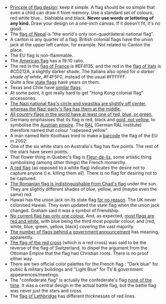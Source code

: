 - [Princple of flag design](https://www.youtube.com/watch?v=pnv5iKB2hl4): keep it simple. A flag should be so simple that even a child can draw it from memory. Use a standard set of colours, red white blue... blablabla and black. **Never use words or lettering of any kind.** Draw your design on a one-inch canvas. If it doesn't fit, it's no good.
- The [flag of Nepal](https://en.wikipedia.org/wiki/Flag_of_Nepal) is "the world's only non-quadrilateral national flag".
- A canton is any quarter of a flag. British colonial flags have the union jack at the upper left canton, for example. Not related to Canton the place.
- The EU flag is non-flammable.
- The [American flag](https://en.wikipedia.org/wiki/Flag_of_the_United_States) has a 19:10 ratio.
- The red in the [flag of France](https://en.wikipedia.org/wiki/Flag_of_France) is #EF4135, and the red in the [flag of Italy](https://en.wikipedia.org/wiki/Flag_of_Italy) is #CD212A, a slightly darker shade. The Italians also opted for _a darker shade of white_, #F4F5F0, instead of the usual #FFFFFF.
- Quite a few [state flags](https://i.pinimg.com/originals/2c/69/93/2c69933a9c10f32c9a09a91ad09f61d0.gif) have years on them.
- Texas and Chile have [similar flags](http://mediad.publicbroadcasting.net/p/kera/files/styles/x_large/public/201702/flagsweb_0.jpg).
- At some point, it got really hard to get "Hong Kong colonial flag" accessories.
- [The Nazi national flag's circle and swastika are slightly off center, whereas the Nazi party's flag has them at the middle.](http://en.wikipedia.org/wiki/List_of_German_flags)
- [All country flags in the world have at least one of red, blue, or green.](https://i.redd.it/du6hb9aqy2801.png)
- Germany emphasises that its flag is red, black and [gold, not yellow](https://en.wikipedia.org/wiki/Flag_of_Germany#Color), to symbolise the [Austrian empire](https://en.wikipedia.org/wiki/Austrian_Empire). The [RAL](https://en.wikipedia.org/wiki/RAL_colour_standard) (German RAL Institute) therefore named that colour "rapeseed yellow".
- A man named Rem Koolhaas tried to make a [barcode](https://en.wikipedia.org/wiki/Rem_Koolhaas#European_Flag_proposal) the flag of the EU in 2002.
- One of the six white stars on Australia's flag has five points. The rest of the stars have seven points.
- That flower thing in Quebec's flag is [Fleur-de-lis](https://en.wikipedia.org/wiki/Fleur-de-lis), some artistic thing symbolising (among other things) the French monarchy.
- [A red flag](https://en.wikipedia.org/wiki/No_quarter) (as opposed to a white flag) indicates the desire not to capture anyone (i.e. killing them all). There is no flag for desiring not to be captured.
- [The Romanian flag is indistinguishable from Chad's flag](http://www.msn.com/en-au/travel/other/10-of-the-worlds-most-confusing-flags-and-how-to-figure-them-out/ar-BBvIfW5) under the sun. They are slightly different shades of blue, yellow, and (maybe even the same) red.
- Hawaii has the union jack on its state flag [for no reason](https://www.bbc.com/news/magazine-35890670). The UK never colonised Hawaii. They even updated the state flag when the union jack changed. Graham said it was a symbol of friendship.
- [No current flag has only one colour.](https://en.wikipedia.org/wiki/List_of_flags_by_number_of_colors) And, as expected, [most flags are red and white](http://www.infocaptor.com/dashboard/color-and-pattern-analysis-on-flags-of-countries-simple-visualization-but-interesting-data), with blue being the third most popular colour, and [red, white, blue, green, yellow, black] covering the vast majority.
- [The number of flags behind a government announcement](http://www.theguardian.com/news/datablog/2015/jun/24/10-flag-announcement-brings-government-flag-count-to-all-time-high?CMP=soc_567) has meaning, apparently.
- [The flag of the red cross](https://en.wikipedia.org/wiki/International_Red_Cross_and_Red_Crescent_Movement#Emblems_in_use) (which is a red cross) was said to be the reverse of the flag of Switzerland, to dispel the argument from the Ottoman Empire that the flag had Christian roots. There is no proof either way.
- There are two official color palettes for the French flag : "Dark blue" for public & military buildings and "Light Blue" for TV & government appearences/meetings.
- The "confederate flag" is actually the confederate's flag [none of the time](https://www.youtube.com/watch?v=ULBCuHIpNgU&list=PLqs5ohhass_TWuJqc36II6McLxqLcRJfO&index=2). It was a central design in the actual battle flag, but the battle flag was never *just* the stars and cross.
- The [flag of Lethbridge](https://en.wikipedia.org/wiki/Flag_of_Lethbridge) has different thicknesses of red lines.